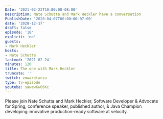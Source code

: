 ```yaml
---
Date: '2021-02-22T10:00:00-08:00'
Description: Nate Schutta and Mark Heckler have a conversation
PublishDate: '2020-04-07T00:00:00-07:00'
date: '2020-12-17'
draft: false
episode: '18'
explicit: 'no'
guests:
- Mark Heckler
hosts:
- Nate Schutta
lastmod: '2021-02-24'
minutes: 120
title: The one with Mark Heckler
truncate: ''
twitch: vmwaretanzu
type: tv-episode
youtube: sawawKw06Kc
---
```


Please join Nate Schutta and Mark Heckler, Software Developer & Advocate for Spring, conference speaker, published author, & Java Champion developing innovative production-ready software at velocity.